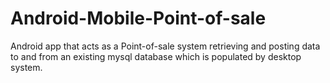 # Android-Mobile-Point-of-sale
Android app that acts as a Point-of-sale system retrieving and posting data to and from an existing mysql database which is populated by desktop system.
